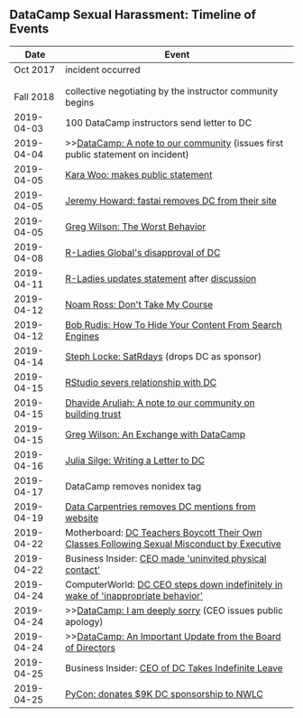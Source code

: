 
## DataCamp Sexual Harassment: Timeline of Events

| Date          | Event              |
|---------------|--------------------|
| Oct 2017     | incident occurred  |
|               |                    |
|               |                    |
| Fall 2018     | collective negotiating by the instructor community begins 
| 2019-04-03    | 100 DataCamp instructors send letter to DC | 
| 2019-04-04    | >>[DataCamp: A note to our community](https://www.datacamp.com/community/blog/note-to-our-community) (issues first public statement on incident)
| 2019-04-05    | [Kara Woo: makes public statement](https://twitter.com/kara_woo/status/1114229065509003264)
| 2019-04-05    | [Jeremy Howard: fastai removes DC from their site](https://twitter.com/jeremyphoward/status/1114177335354253312)
| 2019-04-05    | [Greg Wilson: The Worst Behavior](http://third-bit.com/2019/04/05/the-worst-behavior.html)
| 2019-04-08    | [R-Ladies Global's disapproval of DC](https://blog.rladies.org/post/statement-about-datacamp/)
| 2019-04-11    | [R-Ladies updates statement](https://twitter.com/RLadiesGlobal/status/1116217993753759744) after [discussion](https://twitter.com/skyetetra/status/1115463262726807552)
| 2019-04-12    | [Noam Ross: Don't Take My Course](https://noamross.github.io/datacamp-sexual-assault/)
| 2019-04-12    | [Bob Rudis: How To Hide Your Content From Search Engines](https://rud.is/b/2019/04/12/a-note-to-our-community-on-how-to-hide-your-content-from-search-engines/)
| 2019-04-14    | [Steph Locke: SatRdays](https://satrdays.org/blog/2019/04/14/datacamp-sponsorship/) (drops DC as sponsor) |
| 2019-04-15    | [RStudio severs relationship with DC](https://twitter.com/rstudio/status/1117889763711696896) 
| 2019-04-15    | [Dhavide Aruliah: A note to our community on building trust](https://dhavide.github.io/a-note-to-our-commuity-on-building-trust.html)
| 2019-04-15    | [Greg Wilson: An Exchange with DataCamp](http://third-bit.com/2019/04/15/an-exchange-with-datacamp.html)
| 2019-04-16    | [Julia Silge: Writing a Letter to DC](https://juliasilge.com/blog/datacamp-misconduct/)
| 2019-04-17    | DataCamp removes nonidex tag
| 2019-04-19    | [Data Carpentries removes DC mentions from website](https://carpentries.org/blog/2019/04/datacamp-response/)
| 2019-04-22    | Motherboard: [DC Teachers Boycott Their Own Classes Following Sexual Misconduct by Executive](https://motherboard.vice.com/en_us/article/597p7z/datacamp-teachers-boycott-their-own-classes-following-sexual-misconduct-by-executive)
| 2019-04-22    | Business Insider: [CEO made 'uninvited physical contact'](https://www.businessinsider.com/datacamp-ceo-made-uninvited-physical-contact-with-employee-sources-say-2019-4)
| 2019-04-24    | ComputerWorld: [DC CEO steps down indefinitely in wake of 'inappropriate behavior'](https://www.computerworld.com/article/3390739/datacamp-ceo-steps-down-indefinitely-in-wake-of-inappropriate-behavior.html)
| 2019-04-24    | >>[DataCamp: I am deeply sorry](https://www.datacamp.com/community/blog/apology) (CEO issues public apology)
| 2019-04-24    | >>[DataCamp: An Important Update from the Board of Directors](https://www.datacamp.com/community/blog/board-update)
| 2019-04-25    | Business Insider: [CEO of DC Takes Indefinite Leave](https://www.businessinsider.com/datacamp-ceo-jonathan-cornelissen-leave-sexual-misconduct-allegation-2019-4)
| 2019-04-25    | [PyCon: donates $9K DC sponsorship to NWLC](https://pycon.blogspot.com/2019/04/an-update-regarding-pycon-2019-sponsor.html)
